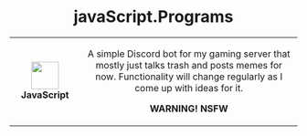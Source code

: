 <h1 align="center">javaScript.Programs</h1>
<table>
  <tr>
    <td align="center" height="108" width="108">
        <img
        src=""
        width="48"
        height="48"
        />
        <br /><strong>JavaScript</strong>
     </td>
     <td align="center" height="108">
        <p align="center">A simple Discord bot for my gaming server that mostly just talks trash and posts memes for now. Functionality will change regularly as I come up with ideas for it. 
        </p>
        <p align="center">
        <strong>WARNING! NSFW</strong> 
       </p>
     </td>
   </tr>
</table>
